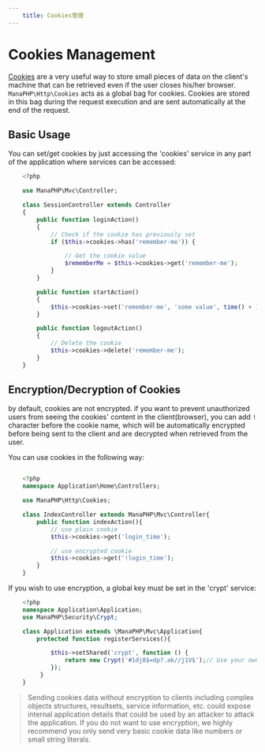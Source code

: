 ```yaml
---
    title: Cookies管理
---
```


# Cookies Management
[Cookies](http://php.net/manual/en/features.cookies.php) are a very useful way to store small pieces of data on the client's machine that can be retrieved even
if the user closes his/her browser. `ManaPHP\Http\Cookies`
acts as a global bag for cookies. Cookies are stored in this bag during the request execution and are sent
automatically at the end of the request.

## Basic Usage

You can set/get cookies by just accessing the 'cookies' service in any part of the application where services can be
accessed:

```php
    <?php

    use ManaPHP\Mvc\Controller;

    class SessionController extends Controller
    {
        public function loginAction()
        {
            // Check if the cookie has previously set
            if ($this->cookies->has('remember-me')) {

                // Get the cookie value
                $rememberMe = $this->cookies->get('remember-me');
            }
        }

        public function startAction()
        {
            $this->cookies->set('remember-me', 'some value', time() + 15 * 86400);
        }

        public function logoutAction()
        {
            // Delete the cookie
            $this->cookies->delete('remember-me');
        }
    }
```
## Encryption/Decryption of Cookies
by default, cookies are not encrypted.
if you want to prevent unauthorized users from seeing the cookies' content in the client(browser),
you can add `!` character before the cookie name,
which will be automatically encrypted before being sent to the client and are decrypted when retrieved from the user.

You can use cookies in the following way:

```php

    <?php
    namespace Application\Home\Controllers;

    use ManaPHP\Http\Cookies;

    class IndexController extends ManaPHP\Mvc\Controller{
        public function indexAction(){
            // use plain cookie
            $this->cookies->get('login_time');

            // use encrypted cookie
            $this->cookies->get('!login_time');
        }
    }

```
If you wish to use encryption, a global key must be set in the 'crypt' service:

```php
    <?php
    namespace Application\Application;
    use ManaPHP\Security\Crypt;

    class Application extends \ManaPHP\Mvc\Application{
        protected function registerServices(){

            $this->setShared('crypt', function () {
                return new Crypt('#1dj8$=dp?.ak//j1V$');// Use your own key!
            });
         }
    }

```


>    Sending cookies data without encryption to clients including complex objects structures, resultsets,
    service information, etc. could expose internal application details that could be used by an attacker
    to attack the application. If you do not want to use encryption, we highly recommend you only send very
    basic cookie data like numbers or small string literals.
